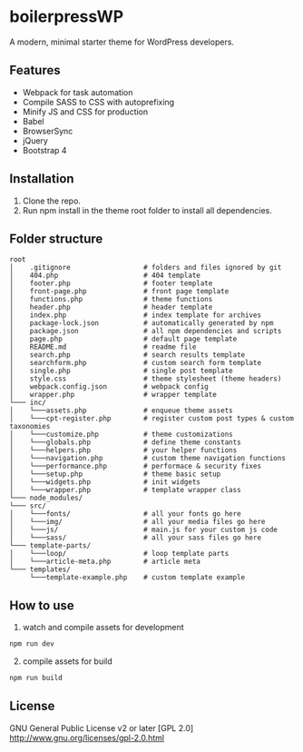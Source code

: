 # boilerpressWP
A modern, minimal starter theme for WordPress developers.

## Features
* Webpack for task automation
* Compile SASS to CSS with autoprefixing
* Minify JS and CSS for production
* Babel
* BrowserSync
* jQuery
* Bootstrap 4

## Installation
1. Clone the repo.
2. Run npm install in the theme root folder to install all dependencies.

## Folder structure

```
root
│    .gitignore                  # folders and files ignored by git
│    404.php                     # 404 template
│    footer.php                  # footer template
│    front-page.php              # front page template
│    functions.php               # theme functions
│    header.php                  # header template
│    index.php                   # index template for archives
│    package-lock.json           # automatically generated by npm  
│    package.json                # all npm dependencies and scripts
│    page.php                    # default page template
│    README.md                   # readme file
│    search.php                  # search results template
│    searchform.php              # custom search form template
│    single.php                  # single post template
│    style.css                   # theme stylesheet (theme headers)
│    webpack.config.json         # webpack config
│    wrapper.php                 # wrapper template   
└─── inc/             
│    └───assets.php              # enqueue theme assets
│    └───cpt-register.php        # register custom post types & custom taxonomies
│    └───customize.php           # theme customizations
│    └───globals.php             # define theme constants
│    └───helpers.php             # your helper functions
│    └───navigation.php          # custom theme navigation functions
│    └───performance.php         # performace & security fixes
│    └───setup.php               # theme basic setup
│    └───widgets.php             # init widgets
│    └───wrapper.php             # template wrapper class
└─── node_modules/
└─── src/
│    └───fonts/                  # all your fonts go here
│    └───img/                    # all your media files go here
│    └───js/                     # main.js for your custom js code
│    └───sass/                   # all your sass files go here
└─── template-parts/
│    └───loop/                   # loop template parts
│    └───article-meta.php        # article meta
└─── templates/
     └───template-example.php    # custom template example
```

## How to use
1. watch and compile assets for development
```javascript
npm run dev
```

2. compile assets for build
```javascript
npm run build
```

## License

GNU General Public License v2 or later
[GPL 2.0] http://www.gnu.org/licenses/gpl-2.0.html